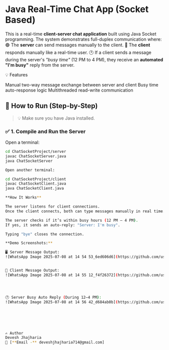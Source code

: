 # Java Real-Time Chat App (Socket Based)

This is a real-time **client-server chat application** built using Java Socket programming. The system demonstrates full-duplex communication where:
🟢 The **server** can send messages manually to the client.
🔵 The **client** responds manually like a real-time user.
🕐 If a client sends a message during the server's *"busy time"* (12 PM to 4 PM), they receive an **automated "I'm busy"** reply from the server.

💡 Features

Manual two-way message exchange between server and client
Busy time auto-response logic
Multithreaded read-write communication

## 🚀 How to Run (Step-by-Step)

> 💡 Make sure you have Java installed.

### ✅ 1. Compile and Run the Server

Open a terminal:

```bash
cd ChatSocketProject/server
javac ChatSocketServer.java
java ChatSocketServer

Open another terminal:

cd ChatSocketProject/client
javac ChatSocketClient.java
java ChatSocketClient.java

**How It Works**

The server listens for client connections.
Once the client connects, both can type messages manually in real time.

The server checks if it’s within busy hours (12 PM – 4 PM).
If yes, it sends an auto-reply: "Server: I'm busy".

Typing "bye" closes the connection.

**Demo Screenshots:**

🖥️ Server Message Output:
![WhatsApp Image 2025-07-08 at 14 54 53_6ed606d6](https://github.com/user-attachments/assets/8ba9e19b-7dd2-44ae-8a05-a1f25430409f)


💬 Client Message Output:
![WhatsApp Image 2025-07-08 at 14 55 12_f4f26372](https://github.com/user-attachments/assets/445f4294-da59-4379-8b13-2fb6e9f1a52e)




🕐 Server Busy Auto Reply (During 12–4 PM):
![WhatsApp Image 2025-07-08 at 14 56 42_d684ab0b](https://github.com/user-attachments/assets/c9dd2195-5d0f-4df4-9590-8843127b284c)






✍️ Author
Devesh Jhajharia
📧 [**Email -** deveshjhajharia714@gmail.com]


